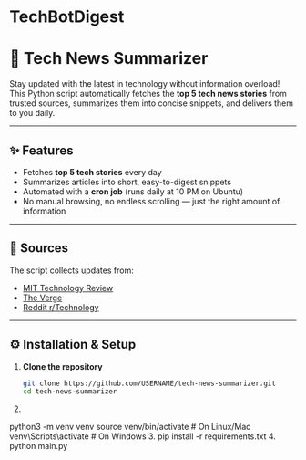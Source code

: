 # TechBotDigest
# 📰 Tech News Summarizer  

Stay updated with the latest in technology without information overload!  
This Python script automatically fetches the **top 5 tech news stories** from trusted sources, summarizes them into concise snippets, and delivers them to you daily.  

---

## ✨ Features  
- Fetches **top 5 tech stories** every day  
- Summarizes articles into short, easy-to-digest snippets  
- Automated with a **cron job** (runs daily at 10 PM on Ubuntu)  
- No manual browsing, no endless scrolling — just the right amount of information  

---

## 📡 Sources  
The script collects updates from:  
- [MIT Technology Review](https://www.technologyreview.com/feed/)  
- [The Verge](https://www.theverge.com/rss/index.xml)  
- [Reddit r/Technology](https://www.reddit.com/r/technology/.rss)  

---

## ⚙️ Installation & Setup  

1. **Clone the repository**  
   ```bash
   git clone https://github.com/USERNAME/tech-news-summarizer.git
   cd tech-news-summarizer
2.
python3 -m venv venv
source venv/bin/activate   # On Linux/Mac
venv\Scripts\activate      # On Windows
3.
pip install -r requirements.txt
4.
python main.py

